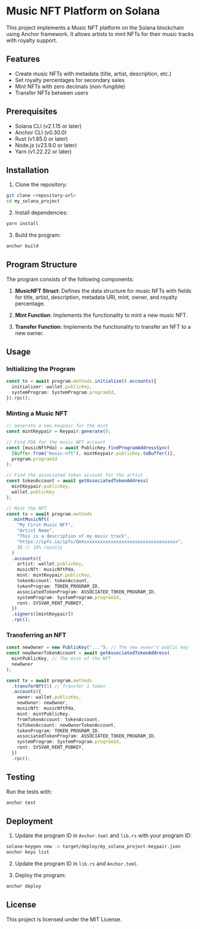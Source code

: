 # Music NFT Platform on Solana

This project implements a Music NFT platform on the Solana blockchain using Anchor framework. It allows artists to mint NFTs for their music tracks with royalty support.

## Features

- Create music NFTs with metadata (title, artist, description, etc.)
- Set royalty percentages for secondary sales
- Mint NFTs with zero decimals (non-fungible)
- Transfer NFTs between users

## Prerequisites

- Solana CLI (v2.1.15 or later)
- Anchor CLI (v0.30.0)
- Rust (v1.85.0 or later)
- Node.js (v23.9.0 or later)
- Yarn (v1.22.22 or later)

## Installation

1. Clone the repository:
```bash
git clone <repository-url>
cd my_solana_project
```

2. Install dependencies:
```bash
yarn install
```

3. Build the program:
```bash
anchor build
```

## Program Structure

The program consists of the following components:

1. **MusicNFT Struct**: Defines the data structure for music NFTs with fields for title, artist, description, metadata URI, mint, owner, and royalty percentage.

2. **Mint Function**: Implements the functionality to mint a new music NFT.

3. **Transfer Function**: Implements the functionality to transfer an NFT to a new owner.

## Usage

### Initializing the Program

```typescript
const tx = await program.methods.initialize().accounts({
  initializer: wallet.publicKey,
  systemProgram: SystemProgram.programId,
}).rpc();
```

### Minting a Music NFT

```typescript
// Generate a new keypair for the mint
const mintKeypair = Keypair.generate();

// Find PDA for the music NFT account
const [musicNftPda] = await PublicKey.findProgramAddressSync(
  [Buffer.from("music-nft"), mintKeypair.publicKey.toBuffer()],
  program.programId
);

// Find the associated token account for the artist
const tokenAccount = await getAssociatedTokenAddress(
  mintKeypair.publicKey,
  wallet.publicKey
);

// Mint the NFT
const tx = await program.methods
  .mintMusicNft(
    "My First Music NFT",
    "Artist Name",
    "This is a description of my music track",
    "https://ipfs.io/ipfs/QmXxxxxxxxxxxxxxxxxxxxxxxxxxxxxxxxxxxx",
    10 // 10% royalty
  )
  .accounts({
    artist: wallet.publicKey,
    musicNft: musicNftPda,
    mint: mintKeypair.publicKey,
    tokenAccount: tokenAccount,
    tokenProgram: TOKEN_PROGRAM_ID,
    associatedTokenProgram: ASSOCIATED_TOKEN_PROGRAM_ID,
    systemProgram: SystemProgram.programId,
    rent: SYSVAR_RENT_PUBKEY,
  })
  .signers([mintKeypair])
  .rpc();
```

### Transferring an NFT

```typescript
const newOwner = new PublicKey("..."); // The new owner's public key
const newOwnerTokenAccount = await getAssociatedTokenAddress(
  mintPublicKey, // The mint of the NFT
  newOwner
);

const tx = await program.methods
  .transferNft(1) // Transfer 1 token
  .accounts({
    owner: wallet.publicKey,
    newOwner: newOwner,
    musicNft: musicNftPda,
    mint: mintPublicKey,
    fromTokenAccount: tokenAccount,
    toTokenAccount: newOwnerTokenAccount,
    tokenProgram: TOKEN_PROGRAM_ID,
    associatedTokenProgram: ASSOCIATED_TOKEN_PROGRAM_ID,
    systemProgram: SystemProgram.programId,
    rent: SYSVAR_RENT_PUBKEY,
  })
  .rpc();
```

## Testing

Run the tests with:

```bash
anchor test
```

## Deployment

1. Update the program ID in `Anchor.toml` and `lib.rs` with your program ID:

```bash
solana-keygen new -o target/deploy/my_solana_project-keypair.json
anchor keys list
```

2. Update the program ID in `lib.rs` and `Anchor.toml`.

3. Deploy the program:

```bash
anchor deploy
```

## License

This project is licensed under the MIT License. 